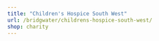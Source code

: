 ```yaml
---
title: "Children's Hospice South West"
url: /bridgwater/childrens-hospice-south-west/
shop: charity
---
```

